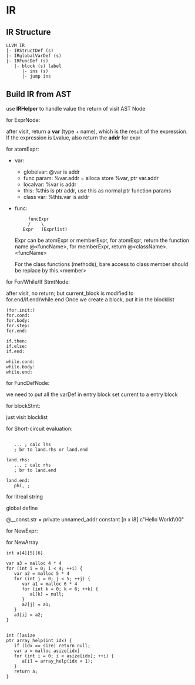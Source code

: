 # IR

## IR Structure 

```plaintext
LLVM IR
|- IRStructDef (s)
|- IRglobalVarDef (s)
|- IRFuncDef (s)
   |- block (s) label
      |- ins (s)
      |- jump ins

```

## Build IR from AST

use **IRHelper** to handle value the return of visit AST Node

for ExprNode:

   after visit, return a **var** (type + name), which is the result of the expression. If the expression is Lvalue, also return the **addr** for expr 

for atomExpr:
- var:
   - globelvar: @var is addr
   - func param: 
      %var.addr = alloca
      store %var, ptr var.addr
   - localvar:  %var is addr
   - this:      %this is ptr addr, use this as normal ptr function params         
   - class var:
      %this.var is  addr
- func:
   ```plaintext
        funcExpr
        /    \
      Expr   (Exprlist)
   ```

   Expr can be atomExpr or memberExpr, for atomExpr, return the function name @\<funcName\>, for memberExpr, return @\<className\>.\<funcName\>  
      
   For the class functions (methods), bare access to class member should be replace by this.\<member\>

for For/While/If StmtNode:

   after visit, no return;
   but current_block is modified to for.end/if.end/while.end
   Once we create a block, put it in the blocklist

```plaintext
(for.init:)
for.cond:
for.body:
for.step:
for.end:

if.then:
if.else:
if.end:

while.cond:
while.body:
while.end:
```

for FuncDefNode:

   we need to put all the varDef in entry block
   set current to a entry block


for blockStmt:

   just visit blocklist


for Short-circuit evaluation:

```plaintext

   ... ; calc lhs
   ; br to land.rhs or land.end

land.rhs:
   ... ; calc rhs
   ; br to land.end

land.end:
   phi, ; 

```   

for litreal string

   global define
   
   @__const.str = private unnamed_addr constant [n x i8] c"Hello World\00"



for NewExpr:


for NewArray

```
int a[4][5][6]

var a3 = malloc 4 * 4
for (int i = 0; i < 4; ++i) {
   var a2 = malloc 5 * 4
   for (int j = 0; j < 5; ++j) {
      var a1 = malloc 6 * 4
      for (int k = 0; k < 6; ++k) {
         a1[k] = null;
      }
      a2[j] = a1;
   }
   a3[i] = a2;
}


int []asize
ptr array_help(int idx) {
   if (idx == size) return null;
   var a = malloc asize[idx]
   for (int i = 0; i < asize[idx]; ++i) {
      a[i] = array_help(idx + 1);
   }
   return a;
}
```

